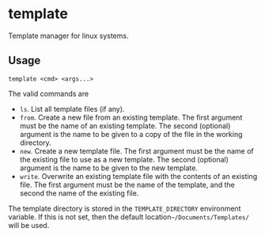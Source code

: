 # template

Template manager for linux systems.

## Usage

```
template <cmd> <args...>
```
The valid commands are
- `ls`. List all template files (if any).
- `from`. Create a new file from an existing template. The first argument must be the name of an
  existing template. The second (optional) argument is the name to be given to a copy of the file in
  the working directory.
- `new`. Create a new template file. The first argument must be the name of the existing file to use as
  a new template. The second (optional) argument is the name to be given to the new template.
- `write`. Overwrite an existing template file with the contents of an existing file. The first argument
  must be the name of the template, and the second the name of the existing file.

The template directory is stored in the `TEMPLATE_DIRECTORY` environment variable. If this is not set,
then the default location`~/Documents/Templates/` will be used.
